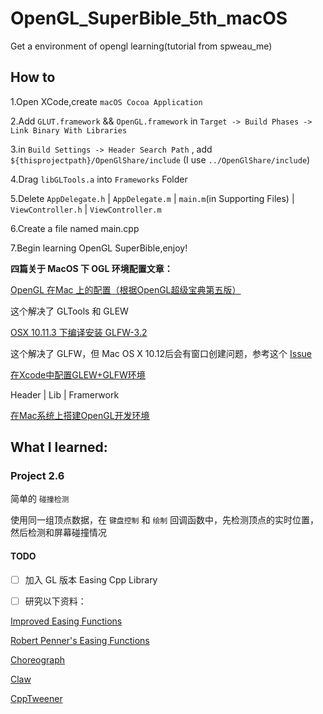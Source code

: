 # OpenGL_SuperBible_5th_macOS
Get a environment of opengl learning(tutorial from spweau_me)


## How to

1.Open XCode,create `macOS Cocoa Application`

2.Add `GLUT.framework` && `OpenGL.framework` in `Target -> Build Phases -> Link Binary With Libraries`

3.in `Build Settings -> Header Search Path` , add `${thisprojectpath}/OpenGlShare/include` (I use `../OpenGlShare/include`) 

4.Drag `libGLTools.a` into `Frameworks` Folder

5.Delete `AppDelegate.h` | `AppDelegate.m` | `main.m`(in Supporting Files) | `ViewController.h` | `ViewController.m`

6.Create a file named main.cpp

7.Begin learning OpenGL SuperBible,enjoy!

**四篇关于 MacOS 下 OGL 环境配置文章：**

[OpenGL 在Mac 上的配置（根据OpenGL超级宝典第五版）](http://www.jianshu.com/p/002e1845bfa6)

这个解决了 GLTools 和 GLEW

[OSX 10.11.3 下编译安装 GLFW-3.2](https://my.oschina.net/freeblues/blog/687630)

这个解决了 GLFW，但 Mac OS X 10.12后会有窗口创建问题，参考这个 [Issue](https://github.com/glfw/glfw/issues/908)

[在Xcode中配置GLEW+GLFW环境](http://blog.csdn.net/longzh_cn/article/details/55001345)

Header | Lib | Framerwork

[在Mac系统上搭建OpenGL开发环境](http://aiplay.studio/2016-01-08-mac-config-opengl/)


## What I learned:

### Project 2.6

简单的 `碰撞检测`

使用同一组顶点数据，在 `键盘控制` 和 `绘制` 回调函数中，先检测顶点的实时位置，然后检测和屏幕碰撞情况

#### TODO

- [ ] 加入 GL 版本 Easing Cpp Library

- [ ] 研究以下资料：

[Improved Easing Functions](https://joshondesign.com/2013/03/01/improvedEasingEquations)

[Robert Penner's Easing Functions](http://robertpenner.com/easing/)

[Choreograph](https://github.com/sansumbrella/Choreograph)
           
[Claw](http://libclaw.sourceforge.net/tweeners.html)
           
[CppTweener](https://code.google.com/archive/p/cpptweener/)
